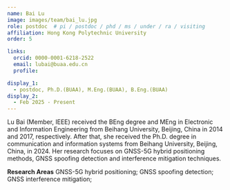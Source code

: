 ```yaml
---
name: Bai Lu
image: images/team/bai_lu.jpg
role: postdoc  # pi / postdoc / phd / ms / under / ra / visiting
affiliation: Hong Kong Polytechnic University
order: 5

links:
  orcid: 0000-0001-6218-2522
  email: lubai@buaa.edu.cn
  profile: 

display_1: 
  - postdoc, Ph.D.(BUAA), M.Eng.(BUAA), B.Eng.(BUAA)
display_2: 
  - Feb 2025 - Present
---
```


<!--  Add a short self introduction here -->
<!-- Like Research Areas -->

Lu Bai (Member, IEEE) received the BEng degree and MEng in Electronic and Information Engineering from Beihang University, Beijing, China in 2014 and 2017, respectively. After that, she received the Ph.D. degree in communication and information systems from Beihang University, Beijing, China, in 2024.
Her research focuses on GNSS-5G hybrid positioning methods, GNSS spoofing detection and interference mitigation techniques.

**Research Areas**
GNSS-5G hybrid positioning; GNSS spoofing detection; GNSS interference mitigation;
